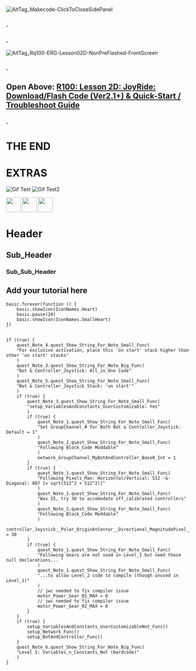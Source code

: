 

<!---  ![AltTag](24-0325-2140-Makecode-ClickToCloseSidePanel-2024-03-25_21-40-43.png) --->
<!--- add suffix '?raw=true' --->

###  
![AltTag_Makecode-ClickToCloseSidePanel](https://github.com/jasonc1025-333/24-0214-0310-rq100-onecode-bot_controller-beginner-final/blob/master/24-0325-2140-Makecode-ClickToCloseSidePanel-2024-03-25_21-40-43.png?raw=true)
<!-- SEEMS NOT NEEDED <script src="https://github.com/jasonc1025-333/24-0214-0310-rq100-onecode-bot_controller-beginner-final/blob/master/24-0325-2140-Makecode-ClickToCloseSidePanel-2024-03-25_21-40-43.png"></script> -->
### .
### .
![AltTag_Rq100-ERG-Lesson02D-NonPreFlashed-FrontScreen](https://github.com/jasonc1025-333/24-0214-0310-rq100-onecode-bot_controller-beginner-final/blob/master/Rq100-EducatorResourceGuide-Lesson_2D-JoyRide-NonPreFlashed-FrontScreen-2024-04-26_08-22-12.png?raw=true)
<!-- SEEMS NOT NEEDED: <script src="https://github.com/jasonc1025-333/24-0214-0310-rq100-onecode-bot_controller-beginner-final/blob/master/Rq100-EducatorResourceGuide-Lesson_2D-JoyRide-NonPreFlashed-FrontScreen-2024-04-26_08-22-12.png"></script> -->


### .
## Open Above: [R100: Lesson 2D: JoyRide: Download/Flash Code (Ver2.1+) & Quick-Start / Troubleshoot Guide](https://prezi.com/view/FAS9L5Lf4o6THzCeSVEs/)
###  .



# THE END

# EXTRAS

<!--- add suffix '?raw=true' --->
<!--- jwc n ![https://drive.google.com/file/d/1zM5SMDPCR5Q0jfn8FCYk-BVg2lthovb9/view?usp=sharing](https://drive.google.com/file/d/1zM5SMDPCR5Q0jfn8FCYk-BVg2lthovb9/view?usp=sharing?raw=true) --->

![Gif Test](https://github.com/jasonc1025-333/24-0214-0310-rq100-onecode-bot_controller-beginner-final/blob/master/2022-04-28_11-57-02--Snagit-Gif-RqNvidia-JupyterTeleOp.gif)
![Gif Test2](https://github.com/jasonc1025-333/24-0214-0310-rq100-onecode-bot_controller-beginner-final/blob/master/2022-04-28_11-57-02--Snagit-Gif-RqNvidia-JupyterTeleOp.gif?raw=true)

<img src="https://media.giphy.com/media/vFKqnCdLPNOKc/giphy.gif" width="40" height="40" />

<img src="https://drive.google.com/file/d/1zM5SMDPCR5Q0jfn8FCYk-BVg2lthovb9/view?usp=sharing](https://drive.google.com/file/d/1zM5SMDPCR5Q0jfn8FCYk-BVg2lthovb9/view?usp=sharing" width="40" height="40" />
<img src="https://drive.google.com/file/d/1zM5SMDPCR5Q0jfn8FCYk-BVg2lthovb9/view?usp=sharing](https://drive.google.com/file/d/1zM5SMDPCR5Q0jfn8FCYk-BVg2lthovb9/view?usp=sharing?raw=true" width="40" height="40" />


# Header
## Sub_Header
### Sub_Sub_Header

## Add your tutorial here

``` blocks
basic.forever(function () {
    basic.showIcon(IconNames.Heart)
    basic.pause(20)
    basic.showIcon(IconNames.SmallHeart)
})


if (true) {
    quest_Note_4.quest_Show_String_For_Note_Small_Func(
    "For exclusive activation, place this 'on start' stack higher than other 'on start' stacks"
    )
    quest_Note_3.quest_Show_String_For_Note_Big_Func(
    "Bot & Controller_Joystick: All_in_One Code"
    )
    quest_Note_5.quest_Show_String_For_Note_Small_Func(
    "Bot & Controller_Joystick Stack: 'on start'"
    )
    if (true) {
        quest_Note_3.quest_Show_String_For_Note_Small_Func(
        "setup_VariablesAndConstants_UserCustomizable: Yes"
        )
        if (true) {
            quest_Note_1.quest_Show_String_For_Note_Small_Func(
            "Set GroupChannel_# for Both Bot & Controller_Joystick: Default = 1"
            )
            quest_Note_2.quest_Show_String_For_Note_Small_Func(
            "Following Block_Code Moddable"
            )
            network_GroupChannel_MyBotAndController_Base0_Int = 1
        }
        if (true) {
            quest_Note_1.quest_Show_String_For_Note_Small_Func(
            "Following Pixels_Max: Horizontal/Vertical: 512 -&- Diagonal: 887 [= sqrt(512^2 + 512^2)]"
            )
            quest_Note_1.quest_Show_String_For_Note_Small_Func(
            "Was 15, try 30 to accomodate off_calibrated controllers"
            )
            quest_Note_2.quest_Show_String_For_Note_Small_Func(
            "Following Block_Code Moddable"
            )
            controller_Joystick__Polar_OriginAtCenter__Directional_MagnitudePixel__Deadzone_OutOf_512Pixels_AsIdle__INT = 30
        }
        if (true) {
            quest_Note_1.quest_Show_String_For_Note_Small_Func(
            "Following Gears are not used in Level_1 but need these null declarations... "
            )
            quest_Note_1.quest_Show_String_For_Note_Small_Func(
            "...to allow Level_2 code to compile (though unused in Level_1)"
            )
            // jwc needed to fix compiler issue
            motor_Power_Gear_01_MAX = 0
            // jwc needed to fix compiler issue
            motor_Power_Gear_02_MAX = 0
        }
    }
    if (true) {
        setup_VariablesAndConstants_UserCustomizableNot_Func()
        setup_Network_Func()
        setup_BotAndController_Func()
    }
    quest_Note_6.quest_Show_String_For_Note_Big_Func(
    "Level 1: Variables_n_Constants_Not (Hardcode)"
    )
}

```


<!--- jwc o 

> Open this page at [https://jasonc1025-333.github.io/24-0214-0310-rq100-onecode-bot_controller-beginner-final/](https://jasonc1025-333.github.io/24-0214-0310-rq100-onecode-bot_controller-beginner-final/)

## Use as Extension

This repository can be added as an **extension** in MakeCode.

* open [https://makecode.microbit.org/](https://makecode.microbit.org/)
* click on **New Project**
* click on **Extensions** under the gearwheel menu
* search for **https://github.com/jasonc1025-333/24-0214-0310-rq100-onecode-bot_controller-beginner-final** and import

## Edit this project

To edit this repository in MakeCode.

* open [https://makecode.microbit.org/](https://makecode.microbit.org/)
* click on **Import** then click on **Import URL**
* paste **https://github.com/jasonc1025-333/24-0214-0310-rq100-onecode-bot_controller-beginner-final** and click import

#### Metadata (used for search, rendering)

* for PXT/microbit
<script src="https://makecode.com/gh-pages-embed.js"></script><script>makeCodeRender("{{ site.makecode.home_url }}", "{{ site.github.owner_name }}/{{ site.github.repository_name }}");</script>

--->